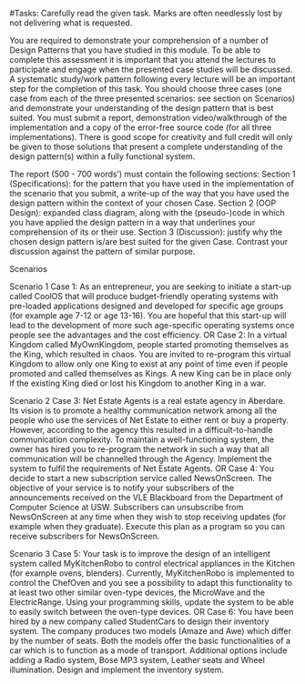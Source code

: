 #Tasks:
Carefully read the given task. Marks are often needlessly lost by not delivering what is
requested.

You are required to demonstrate your comprehension of a number of Design Patterns that
you have studied in this module. To be able to complete this assessment it is important that
you attend the lectures to participate and engage when the presented case studies will be
discussed. A systematic study/work pattern following every lecture will be an important step
for the completion of this task. You should choose three cases (one case from each of
the three presented scenarios: see section on Scenarios) and demonstrate your
understanding of the design pattern that is best suited. You must submit a report,
demonstration video/walkthrough of the implementation and a copy of the error-free
source code (for all three implementations).
There is good scope for creativity and full credit will only be given to those solutions that
present a complete understanding of the design pattern(s) within a fully functional system.


The report (500 - 700 words’) must contain the following sections:
Section 1 (Specifications): for the pattern that you have used in the implementation of the
scenario that you submit, a write-up of the way that you have used the design pattern within
the context of your chosen Case.
Section 2 (OOP Design): expanded class diagram, along with the (pseudo-)code in which
you have applied the design pattern in a way that underlines your comprehension of its or
their use.
Section 3 (Discussion): justify why the chosen design pattern is/are best suited for the
given Case. Contrast your discussion against the pattern of similar purpose.





Scenarios

Scenario 1
Case 1:
As an entrepreneur, you are seeking to initiate a start-up called CoolOS that will produce
budget-friendly operating systems with pre-loaded applications designed and developed for
specific age groups (for example age 7-12 or age 13-16). You are hopeful that this start-up
will lead to the development of more such age-specific operating systems once people see
the advantages and the cost efficiency.
OR
Case 2:
In a virtual Kingdom called MyOwnKingdom, people started promoting themselves as the
King, which resulted in chaos. You are invited to re-program this virtual Kingdom to allow
only one King to exist at any point of time even if people promoted and called themselves as
Kings. A new King can be in place only if the existing King died or lost his Kingdom to
another King in a war.

Scenario 2
Case 3:
Net Estate Agents is a real estate agency in Aberdare. Its vision is to promote a healthy
communication network among all the people who use the services of Net Estate to either
rent or buy a property. However, according to the agency this resulted in a difficult-to-handle
communication complexity. To maintain a well-functioning system, the owner has hired you
to re-program the network in such a way that all communication will be channelled through
the Agency. Implement the system to fulfil the requirements of Net Estate Agents.
OR
Case 4:
You decide to start a new subscription service called NewsOnScreen. The objective of your
service is to notify your subscribers of the announcements received on the VLE Blackboard
from the Department of Computer Science at USW. Subscribers can unsubscribe from
NewsOnScreen at any time when they wish to stop receiving updates (for example when
they graduate). Execute this plan as a program so you can receive subscribers for
NewsOnScreen.
 
Scenario 3
Case 5:
Your task is to improve the design of an intelligent system called MyKitchenRobo to control
electrical appliances in the Kitchen (for example ovens, blenders). Currently,
MyKitchenRobo is implemented to control the ChefOven and you see a possibility to adapt
this functionality to at least two other similar oven-type devices, the MicroWave and the
ElectricRange. Using your programming skills, update the system to be able to easily switch
between the oven-type devices.
OR
Case 6:
You have been hired by a new company called StudentCars to design their inventory
system. The company produces two models (Amaze and Awe) which differ by the number
of seats. Both the models offer the basic functionalities of a car which is to function as a
mode of transport. Additional options include adding a Radio system, Bose MP3 system,
Leather seats and Wheel illumination. Design and implement the inventory system.

